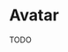# Avatar

TODO

<Playground />

<Usage />

<Api />

<Examples />

<Example value="default" />

<Example value="video" />

<Example value="more" />
